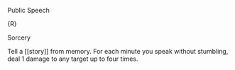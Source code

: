 Public Speech

{R}

Sorcery

Tell a [[story]] from memory. For each minute you speak without stumbling, deal 1 damage to any target up to four times.
